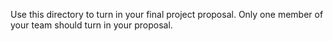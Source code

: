 Use this directory to turn in your final project proposal.
Only one member of your team should turn in your proposal.